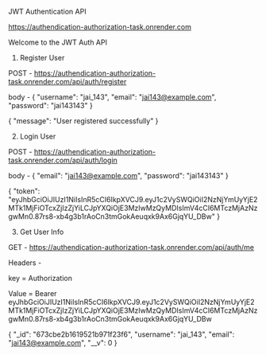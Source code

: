 JWT Authentication API 

https://authendication-authorization-task.onrender.com

Welcome to the JWT Auth API

1. Register User
   
POST - https://authendication-authorization-task.onrender.com/api/auth/register

body - {
  "username": "jai_143",
  "email": "jai143@example.com",
  "password": "jai143143"
}

{
    "message": "User registered successfully"
}

2. Login User
   
POST - https://authendication-authorization-task.onrender.com/api/auth/login

body - {
  "email": "jai143@example.com",
  "password": "jai143143"
}

{
    "token": "eyJhbGciOiJIUzI1NiIsInR5cCI6IkpXVCJ9.eyJ1c2VySWQiOiI2NzNjYmUyYjE2MTk1MjFiOTcxZjIzZjYiLCJpYXQiOjE3MzIwMzQyMDIsImV4cCI6MTczMjAzNzgwMn0.87rs8-xb4g3b1rAoCn3tmGokAeuqxk9Ax6GjqYU_DBw"
}

3. Get User Info
   
GET - https://authendication-authorization-task.onrender.com/api/auth/me

Headers - 

key = Authorization

Value = Bearer eyJhbGciOiJIUzI1NiIsInR5cCI6IkpXVCJ9.eyJ1c2VySWQiOiI2NzNjYmUyYjE2MTk1MjFiOTcxZjIzZjYiLCJpYXQiOjE3MzIwMzQyMDIsImV4cCI6MTczMjAzNzgwMn0.87rs8-xb4g3b1rAoCn3tmGokAeuqxk9Ax6GjqYU_DBw

{
    "_id": "673cbe2b1619521b971f23f6",
    "username": "jai_143",
    "email": "jai143@example.com",
    "__v": 0
}
